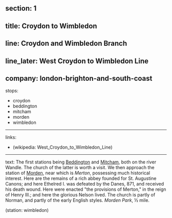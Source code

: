 ﻿section: 1
----
title: Croydon to Wimbledon
----
line: Croydon and Wimbledon Branch
----
line_later: West Croydon to Wimbledon Line
----
company: london-brighton-and-south-coast
----
stops:
- croydon
- beddington
- mitcham
- morden
- wimbledon
----
links:
- (wikipedia: West_Croydon_to_Wimbledon_Line)
----
text: The first stations being [Beddington](/stations/beddington) and [Mitcham](/stations/mitcham), both on the river Wandle. The church of the latter is worth a visit. We then approach the station of [Morden](/stations/morden), near which is *Merton*, possessing much historical interest. Here are the remains of a rich abbey founded for St. Augustine Canons; and here Ethelred I. was defeated by the Danes, 871, and received his death wound. Here were enacted "the provisions of Merton," in the reign of Henry III.; and here the glorious Nelson lived. The church is partly of Norman, and partly of the early English styles. *Morden Park*, ½ mile.

(station: wimbledon)
